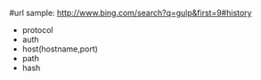 #urlsample: http://www.bing.com/search?q=gulp&first=9#history- protocol - auth - host(hostname,port)- path - hash 